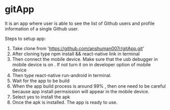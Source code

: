 # gitApp
It is an app where user is able to see the list of Github users and profile information of a single Github user.


Steps to setup app:

1) Take clone from 'https://github.com/anshuman007r/gitApp.git'
2) After cloning type npm install && react-native link in terminal
3) Then connect the mobile device. Make sure that the usb debugger in mobile device is on . If not turn it on in developer option of mobile device
4) Then type react-native run-android in terminal.
5) Wait for the app to be build 
6) When the app build process is around 99% , then one need to be careful because app install permsission will appear in the mobile device.
7) Select yes to install the apk
8) Once the apk is installed. The app is ready to use.
